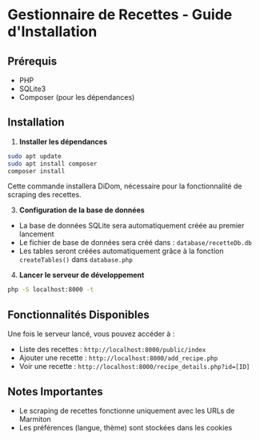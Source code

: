 # Gestionnaire de Recettes - Guide d'Installation

## Prérequis

- PHP 
- SQLite3
- Composer (pour les dépendances)

## Installation

1. **Installer les dépendances**
```bash
sudo apt update
sudo apt install composer
composer install 
```
Cette commande installera DiDom, nécessaire pour la fonctionnalité de scraping des recettes.

3. **Configuration de la base de données**
- La base de données SQLite sera automatiquement créée au premier lancement
- Le fichier de base de données sera créé dans : `database/recetteDb.db`
- Les tables seront créées automatiquement grâce à la fonction `createTables()` dans `database.php`

4. **Lancer le serveur de développement**
```bash
php -S localhost:8000 -t 
```

## Fonctionnalités Disponibles

Une fois le serveur lancé, vous pouvez accéder à :
- Liste des recettes : `http://localhost:8000/public/index`
- Ajouter une recette : `http://localhost:8000/add_recipe.php`
- Voir une recette : `http://localhost:8000/recipe_details.php?id=[ID]`

## Notes Importantes

- Le scraping de recettes fonctionne uniquement avec les URLs de Marmiton
- Les préférences (langue, thème) sont stockées dans les cookies

